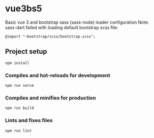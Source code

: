 # vue3bs5

Basic vue 3 and bootstrap sass (sass-node) loader configuration 
Note: sass-dart failed with loading default bootstrap scss file:

```
@import "~bootstrap/scss/bootstrap.scss";
```

## Project setup
```
npm install
```

### Compiles and hot-reloads for development
```
npm run serve
```

### Compiles and minifies for production
```
npm run build
```

### Lints and fixes files
```
npm run lint
```

